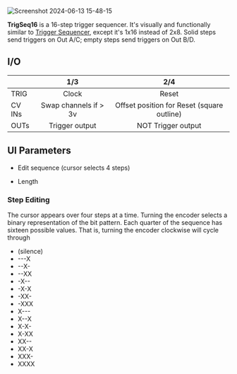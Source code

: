 ![Screenshot 2024-06-13 15-48-15](https://github.com/djphazer/O_C-Phazerville/assets/109086194/e34a515b-1855-4d6f-8021-12e0ed2ffc5a)

**TrigSeq16** is a 16-step trigger sequencer. It's visually and functionally similar to [Trigger Sequencer](Trigger-Sequencer), except it's 1x16 instead of 2x8. Solid steps send triggers on Out A/C; empty steps send triggers on Out B/D.

## I/O

|        | 1/3 | 2/4 |
| ------ | :-: | :-: |
| TRIG   | Clock    | Reset    |
| CV INs | Swap channels if > 3v    | Offset position for Reset (square outline)    |
| OUTs   | Trigger output    | NOT Trigger output    |


## UI Parameters
* Edit sequence (cursor selects 4 steps)
- Length

### Step Editing

The cursor appears over four steps at a time. Turning the encoder selects a binary representation of the bit pattern. Each quarter of the sequence has sixteen possible values. That is, turning the encoder clockwise will cycle through

* (silence)
* ---X
* --X-
* --XX
* -X--
* -X-X
* -XX-
* -XXX
* X---
* X--X
* X-X-
* X-XX
* XX--
* XX-X
* XXX-
* XXXX
